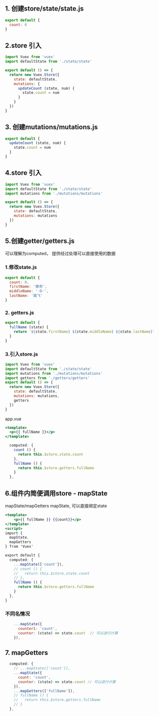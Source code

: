 ## 1. 创建store/state/state.js

```javascript
export default {
  count: 0
}
```
## 2.store 引入

```javascript
import Vuex from 'vuex'
import defaultState from './state/state'

export default () => {
  return new Vuex.Store({
    state: defaultState,
    mutations: {
      updateCount (state, num) {
        state.count = num
      }
    }
  })
}

```

## 3. 创建mutations/mutations.js
```javascript
export default {
  updateCount (state, num) {
    state.count = num
  }
}

```

## 4.store 引入

```javascript
import Vuex from 'vuex'
import defaultState from './state/state'
import mutations from './mutations/mutations'

export default () => {
  return new Vuex.Store({
    state: defaultState,
    mutations: mutations
  })
}

```


## 5.创建getter/getters.js
可以理解为computed， 提供经过处理可以直接使用的数据

### 1.修改state.js
```javascript
export default {
  count: 0,
  firstName: '蒙奇',
  middleName: '·D·',
  lastName: '路飞'
}
```

### 2. getters.js

```javascript
export default {
  fullName (state) {
    return `${state.firstName} ${state.middleName} ${state.lastName}`
  }
}
```

### 3.引入store.js
```javascript
import Vuex from 'vuex'
import defaultState from './state/state'
import mutations from './mutations/mutations'
import getters from './getters/getters'
export default () => {
  return new Vuex.Store({
    state: defaultState,
    mutations: mutations,
    getters
  })
}

```
app.vue
```jsx
<template>
  <p>{{ fullName }}</p>
</template>

  computed: {
    count () {
      return this.$store.state.count
    },
    fullName () {
      return this.$store.getters.fullName
    }
  },
```
## 6.组件内简便调用store - mapState
mapState/mapGetters
mapState, 可以直接绑定state
```jsx
<template>
    <p>{{ fullName }} {{count}}</p>
</template>
<script>
import {
  mapState,
  mapGetters
} from 'Vuex'

export default {
  computed: {
    ...mapState(['count']),
    // count () {
    //   return this.$store.state.count
    // },
    fullName () {
      return this.$store.getters.fullName
    }
  },
}
```
### 不同名情况
```jsx
    ...mapState({
      counter1: 'count',
      counter: (state) => state.count  // 可以进行计算
    }),
```

## 7. mapGetters
```jsx
  computed: {
    // ...mapState(['count']),
    ...mapState({
      count: 'count',
      counter: (state) => state.count // 可以进行计算
    }),
    ...mapGetters(['fullName']),
    // fullName () {
    //   return this.$store.getters.fullName
    // }
  },
```
